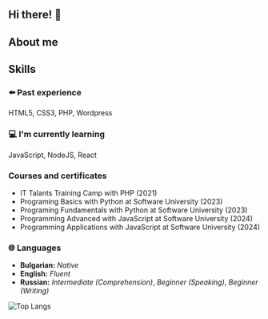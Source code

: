 ## Hi there! 👋

## About me

## Skills

### ⬅️ Past experience
HTML5, CSS3, PHP, Wordpress

### 💻 I'm currently learning
JavaScript, NodeJS, React

### Courses and certificates
* IT Talants Training Camp with PHP (2021)
* Programing Basics with Python at Software University (2023)
* Programing Fundamentals with Python at Software University (2023)
* Programming Advanced with JavaScript at Software University (2024)
* Programming Applications with JavaScript at Software University (2024)

### 🌐 Languages
* **Bulgarian:** _Native_
* **English:** _Fluent_
* **Russian:** _Intermediate (Comprehension)_, _Beginner (Speaking)_, _Beginner (Writing)_
<!--
**pkamburov/pkamburov** is a ✨ _special_ ✨ repository because its `README.md` (this file) appears on your GitHub profile.

Here are some ideas to get you started:

- 🔭 I’m currently working on ...
- 🌱 I’m currently learning ...
- 👯 I’m looking to collaborate on ...
- 🤔 I’m looking for help with ...
- 💬 Ask me about ...
- 📫 How to reach me: ...
- 😄 Pronouns: ...
- ⚡ Fun fact: ...
-->

![Top Langs](https://github-readme-stats.vercel.app/api/top-langs/?username=pkamburov&layout=compact)
